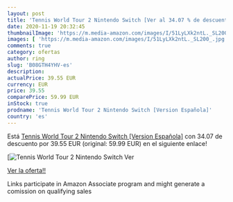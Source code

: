 ```yaml
---
layout: post
title: 'Tennis World Tour 2 Nintendo Switch [Ver al 34.07 % de descuento'
date: 2020-11-19 20:32:45
thumbnailImage: 'https://m.media-amazon.com/images/I/51LyLXk2ntL._SL200_.jpg'
images: [ 'https://m.media-amazon.com/images/I/51LyLXk2ntL._SL200_.jpg' ]
comments: true
category: ofertas
author: ring
slug: 'B08GTH4YHV-es'
description:
actualPrice: 39.55 EUR
currency: EUR
price: 39.55
comparePrice: 59.99 EUR
inStock: true
prodname: 'Tennis World Tour 2 Nintendo Switch [Version Española]'
country: 'es'
---
```


Está [Tennis World Tour 2 Nintendo Switch [Version Española]](https://www.amazon.es/dp/B08GTH4YHV/?tag=tolees-21) con 34.07 de descuento por 39.55 EUR (original: 59.99 EUR) en el siguiente enlace!

[![Tennis World Tour 2 Nintendo Switch [Ver](https://m.media-amazon.com/images/I/51LyLXk2ntL._SL200_.jpg)](https://www.amazon.es/dp/B08GTH4YHV/?tag=tolees-21)

[Ver la oferta!!](https://www.amazon.es/dp/B08GTH4YHV/?tag=tolees-21)

Links participate in Amazon Associate program and might generate a comission on qualifying sales


